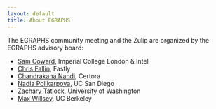 ```yaml
---
layout: default
title: About EGRAPHS
---
```


The EGRAPHS community meeting and the Zulip are organized by the EGRAPHS advisory board:

- [Sam Coward](https://samuelcoward.co.uk/), Imperial College London & Intel
- [Chris Fallin](https://cfallin.org/), Fastly
- [Chandrakana Nandi](http://cnandi.com/), Certora
- [Nadia Polikarpova](https://cseweb.ucsd.edu/~npolikarpova/), UC San Diego
- [Zachary Tatlock](https://ztatlock.net/), University of Washington
- [Max Willsey](https://mwillsey.com), UC Berkeley